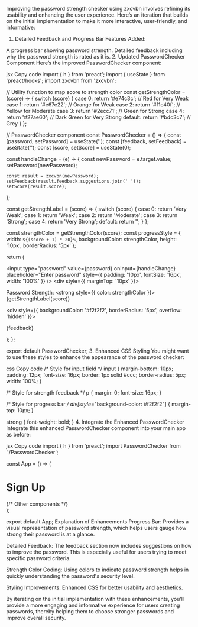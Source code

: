 Improving the password strength checker using zxcvbn involves refining its usability and enhancing the user experience. Here’s an iteration that builds on the initial implementation to make it more interactive, user-friendly, and informative:

1. Detailed Feedback and Progress Bar
Features Added:

A progress bar showing password strength.
Detailed feedback including why the password strength is rated as it is.
2. Updated PasswordChecker Component
Here’s the improved PasswordChecker component:

jsx
Copy code
import { h } from 'preact';
import { useState } from 'preact/hooks';
import zxcvbn from 'zxcvbn';

// Utility function to map score to strength color
const getStrengthColor = (score) => {
  switch (score) {
    case 0: return '#e74c3c'; // Red for Very Weak
    case 1: return '#e67e22'; // Orange for Weak
    case 2: return '#f1c40f'; // Yellow for Moderate
    case 3: return '#2ecc71'; // Green for Strong
    case 4: return '#27ae60'; // Dark Green for Very Strong
    default: return '#bdc3c7'; // Grey
  }
};

// PasswordChecker component
const PasswordChecker = () => {
  const [password, setPassword] = useState('');
  const [feedback, setFeedback] = useState('');
  const [score, setScore] = useState(0);

  const handleChange = (e) => {
    const newPassword = e.target.value;
    setPassword(newPassword);

    const result = zxcvbn(newPassword);
    setFeedback(result.feedback.suggestions.join(' '));
    setScore(result.score);
  };

  const getStrengthLabel = (score) => {
    switch (score) {
      case 0: return 'Very Weak';
      case 1: return 'Weak';
      case 2: return 'Moderate';
      case 3: return 'Strong';
      case 4: return 'Very Strong';
      default: return '';
    }
  };

  const strengthColor = getStrengthColor(score);
  const progressStyle = {
    width: `${(score + 1) * 20}%`,
    backgroundColor: strengthColor,
    height: '10px',
    borderRadius: '5px'
  };

  return (
    <div>
      <input
        type="password"
        value={password}
        onInput={handleChange}
        placeholder="Enter password"
        style={{ padding: '10px', fontSize: '16px', width: '100%' }}
      />
      <div style={{ marginTop: '10px' }}>
        <p>Password Strength: <strong style={{ color: strengthColor }}>{getStrengthLabel(score)}</strong></p>
        <div style={{ backgroundColor: '#f2f2f2', borderRadius: '5px', overflow: 'hidden' }}>
          <div style={progressStyle}></div>
        </div>
        <p>{feedback}</p>
      </div>
    </div>
  );
};

export default PasswordChecker;
3. Enhanced CSS Styling
You might want to use these styles to enhance the appearance of the password checker:

css
Copy code
/* Style for input field */
input {
  margin-bottom: 10px;
  padding: 12px;
  font-size: 16px;
  border: 1px solid #ccc;
  border-radius: 5px;
  width: 100%;
}

/* Style for strength feedback */
p {
  margin: 0;
  font-size: 16px;
}

/* Style for progress bar */
div[style*="background-color: #f2f2f2"] {
  margin-top: 10px;
}

strong {
  font-weight: bold;
}
4. Integrate the Enhanced PasswordChecker
Integrate this enhanced PasswordChecker component into your main app as before:

jsx
Copy code
import { h } from 'preact';
import PasswordChecker from './PasswordChecker';

const App = () => (
  <div style={{ padding: '20px', maxWidth: '600px', margin: 'auto' }}>
    <h1>Sign Up</h1>
    <PasswordChecker />
    {/* Other components */}
  </div>
);

export default App;
Explanation of Enhancements
Progress Bar: Provides a visual representation of password strength, which helps users gauge how strong their password is at a glance.

Detailed Feedback: The feedback section now includes suggestions on how to improve the password. This is especially useful for users trying to meet specific password criteria.

Strength Color Coding: Using colors to indicate password strength helps in quickly understanding the password's security level.

Styling Improvements: Enhanced CSS for better usability and aesthetics.

By iterating on the initial implementation with these enhancements, you’ll provide a more engaging and informative experience for users creating passwords, thereby helping them to choose stronger passwords and improve overall security.
